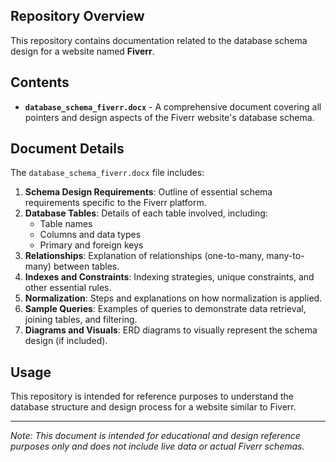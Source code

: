 ## Repository Overview
This repository contains documentation related to the database schema design for a website named **Fiverr**.

## Contents
- **`database_schema_fiverr.docx`** - A comprehensive document covering all pointers and design aspects of the Fiverr website's database schema.

## Document Details
The `database_schema_fiverr.docx` file includes:
1. **Schema Design Requirements**: Outline of essential schema requirements specific to the Fiverr platform.
2. **Database Tables**: Details of each table involved, including:
   - Table names
   - Columns and data types
   - Primary and foreign keys
3. **Relationships**: Explanation of relationships (one-to-many, many-to-many) between tables.
4. **Indexes and Constraints**: Indexing strategies, unique constraints, and other essential rules.
5. **Normalization**: Steps and explanations on how normalization is applied.
6. **Sample Queries**: Examples of queries to demonstrate data retrieval, joining tables, and filtering.
7. **Diagrams and Visuals**: ERD diagrams to visually represent the schema design (if included).

## Usage
This repository is intended for reference purposes to understand the database structure and design process for a website similar to Fiverr.

---

*Note: This document is intended for educational and design reference purposes only and does not include live data or actual Fiverr schemas.*
